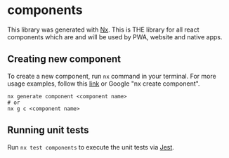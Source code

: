 # components

This library was generated with [Nx](https://nx.dev). This is THE library for all react components which are and will
be used by PWA, website and native apps.

## Creating new component

To create a new component, run `nx` command in your terminal. For more usage examples, follow this [link](https://nx.dev/packages/react/generators/component) or Google "nx create component".

```shell
nx generate component <component name> 
# or
nx g c <component name>
```

## Running unit tests

Run `nx test components` to execute the unit tests via [Jest](https://jestjs.io).
